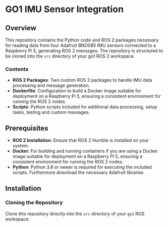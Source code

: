 # GO1 IMU Sensor Integration

## Overview
This repository contains the Python code and ROS 2 packages necessary for reading data from four Adafruit BNO085 IMU sensors connected to a Raspberry Pi 5, generating ROS 2 messages. 
The repository is structured to be cloned into the `src` directory of your go1 ROS 2 workspace.

### Contents
- **ROS 2 Packages**: Two custom ROS 2 packages to handle IMU data processing and message generation.
- **Dockerfile**: Configuration to build a Docker image suitable for deployment on a Raspberry Pi 5, ensuring a consistent environment for running the ROS 2 nodes.
- **Scripts**: Python scripts included for additional data processing, setup tasks, testing and custom messages.

## Prerequisites
- **ROS 2 Installation**: Ensure that ROS 2 Humble is installed on your system. 
- **Docker**: For building and running containers if you are using a Docker image suitable for deployment on a Raspberry Pi 5, ensuring a consistent environment for running the ROS 2 nodes.
- **Python**: Python 3.8 or newer is required for executing the included scripts. Furthermore download the necessary Adafruit libraries

## Installation

### Cloning the Repository
Clone this repository directly into the `src` directory of your `go1` ROS workspace:

